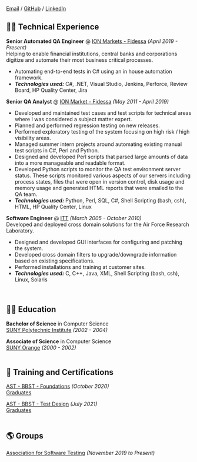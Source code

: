 [Email](mailto:vsollecito@gmail.com) / [GitHub](https://github.com/vsollecito/) / [LinkedIn](https://www.linkedin.com/in/victorsollecito/) <br>

## 👨‍💻 Technical Experience <br>

**Senior Automated QA Engineer** @ [ION Markets - Fidessa](https://iongroup.com/markets/products/fidessa/) _(April 2019 - Present)_<br>
Helping to enable financial institutions, central banks and corporations digitize and automate their most business critical processes. <br>
- Automating end-to-end tests in C# using an in house automation framework.
- **_Technologies used:_** C#, .NET, Visual Studio, Jenkins, Perforce, Review Board, HP Quality Center, Jira

**Senior QA Analyst** @ [ION Market - Fidessa](https://iongroup.com/markets/products/fidessa/) _(May 2011 - April 2019)_<br>
- Developed and maintained test cases and test scripts for technical areas where I was considered a subject matter expert.
- Planned and performed regression testing on new releases.
- Performed exploratory testing of the system focusing on high risk / high visibility areas.
- Managed summer intern projects around automating existing manual test scripts in C#, Perl and Python.
- Designed and developed Perl scripts that parsed large amounts of data into a more manageable and readable format.
- Developed Python scripts to monitor the QA test environment server status. These scripts monitored various aspects of our servers including process states, files that were open in version control, disk usage and memory usage and generated HTML reports that were emailed to the QA team.
- **_Technologies used:_** Python, Perl, SQL, C#, Shell Scripting (bash, csh), HTML, HP Quality Center, Linux

**Software Engineer** @ [ITT](https://www.itt.com/) _(March 2005 - October 2010)_<br>
Developed and deployed cross domain solutions for the Air Force Research Laboratory. <br>
- Designed and developed GUI interfaces for configuring and patching the system.
- Developed cross domain filters to upgrade/downgrade information based on existing specifications.
- Performed installations and training at customer sites.
- **_Technologies used:_** C, C++, Java, XML, Shell Scripting (bash, csh), Linux, Solaris
<br>

## 👨‍🎓 Education <br>

**Bachelor of Science** in Computer Science <br>
[SUNY Polytechnic Institute](https://sunypoly.edu/) _(2002 - 2004)_<br>

**Associate of Science** in Computer Science <br>
[SUNY Orange](https://sunyorange.edu/) _(2000 - 2002)_<br>
<br>

## 📜 Training and Certifications <br>

[AST - BBST - Foundations](https://associationforsoftwaretesting.org/bbst-black-box-software-testing-courses/foundations/) _(October 2020)_ <br>
[Graduates](https://associationforsoftwaretesting.org/graduates/) <br>

[AST - BBST - Test Design](https://associationforsoftwaretesting.org/bbst-black-box-software-testing-courses/test-design/) _(July 2021)_ <br>
[Graduates](https://associationforsoftwaretesting.org/graduates/) <br>
<br>

## 🌎 Groups <br>

[Association for Software Testing](https://www.associationforsoftwaretesting.org/) _(November 2019 to Present)_<br>
